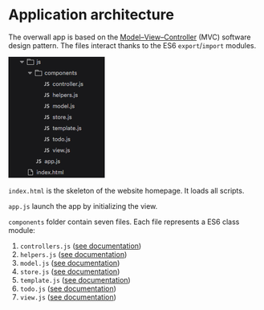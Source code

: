 # Application architecture

The overwall app is based on the [Model–View–Controller](https://en.wikipedia.org/wiki/Model%E2%80%93view%E2%80%93controller) (MVC) software design pattern. The files interact thanks to the ES6 `export`/`import` modules.

![app file structure](/images/app_files_structure.png)

`index.html` is the skeleton of the website homepage. It loads all scripts.

`app.js` launch the app by initializing the view.

`components` folder contain seven files. Each file represents a ES6 class module:

1.  `controllers.js` ([see documentation](/docs/class/js/components/controller.js~Controller.html))
2.  `helpers.js` ([see documentation](/docs/class/js/components/helpers.js~Helpers.html))
3.  `model.js` ([see documentation](/docs/class/js/components/model.js~Model.html))
4.  `store.js` ([see documentation](/docs/class/js/components/store.js~Store.html))
5.  `template.js` ([see documentation](/components/template.js~Template.html))
6.  `todo.js` ([see documentation](/docs/class/js/components/todo.js~Todo.html))
7.  `view.js` ([see documentation](/docs/class/js/components/view.js~View.html))
